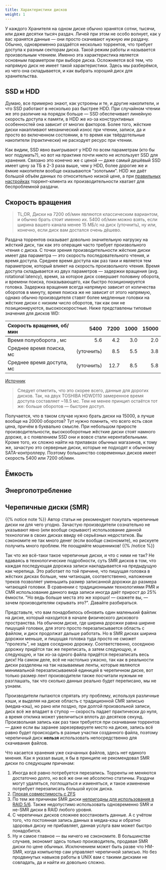 ```yaml
---
title: Характеристики дисков
weight: 1
---
```


У каждого Хранителя на одном диске обычно хранятся сотни, тысячи, или даже десятки тысяч раздач. Личей при этом не особо
волнует, как у вас хранятся данные — они просто скачивают нужную им раздачу. Обычно, одновременно раздаётся несколько
торрентов, что требует доступа к разным секторам диска. Такой режим работы и называется произвольным чтением. Именно эта
характеристика является основным параметром при выборе диска. Осложняется всё тем, что напрямую диск не имеет такой
характеристики. Здесь мы разберёмся, из чего она складывается, и как выбрать хороший диск для хранительства.

## SSD и HDD

Думаю, все примерно знают, как устроены и те, и другие накопители, и что SSD работают в несколько раз быстрее HDD.
При случайном чтении же это различие на порядок больше — SSD обеспечивает линейную скорость доступа к памяти, в HDD же
из-за конструктивных особенностей она зависит от многих факторов. Более того, жёсткие диски накапливают
механический износ при чтении, записи, да и просто во включенном состоянии, в то время как твёрдотельные накопители
(практически) не расходует ресурс при чтении.

Как видим, SSD явно выигрывают у HDD по всем параметрам (кто бы мог подумать?), но вот на практике почти никто не
использует SSD для хранения. Связано это конечно же с ценой — даже самый дешёвый SSD имеет цену за ТБ в 2-3 раза выше,
чем у HDD, более дорогие же и ёмкие накопители вообще оказываются "золотыми". HDD же даёт большой объём данных по
относительно низкой цене, а при [правильных настройках](../../client-configs/configs) торрент-клиента их
производительности
хватает для беспроблемной раздачи.

## Скорость вращения

> TL;DR, Диски на 7200 об/мин являются классическим вариантом, и обычно брать стоит именно их. 5400 об/мин можно взять,
> если ширина вашего канала менее 15 МБ/с на диск (уточнить), ну или, конечно, если диск вам достался очень дёшево.

Раздача торрентов оказывает довольно значительную нагрузку на жёсткий диск, так как это операция часто требует
произвольного чтения с диска. С точки зрения производительности жёсткие диски имеет два параметра — это скорость
последовательного чтения, и время доступа. Среднее время доступа как раз таки и является тем параметром, который влияет
на скорость произвольного чтения. Время доступа складывается из двух параметров — задержки вращения (avg. rotational
latency), время, за которое диск совершает половину оборота, и времени поиска, показывающего, как быстро позиционируется
головка. Задержка вращения всегда напрямую зависит от количества оборотов в
минуту, время поиска же не зависит от этого напрямую, однако обычно производителя ставят более медленные головки на
жёсткие диски с низким число оборотов, так как они не позиционируются, высокоскоростные. Ниже представлены типовые
значения для дисков WD:

| Скорость вращения, об/мин |       5400 | 7200 | 1000 | 15000 |
|:--------------------------|-----------:|-----:|-----:|------:|
| Время полуоборота , мс    |        5.6 |  4.2 |  3.0 |   2.0 |
| Среднее время поиска, мс  | (уточнить) |  8.5 |  5.5 |   3.8 |
| Среднее время доступа, мс | (уточнить) | 12.7 |  8.5 |   5.8 |

[Источник](https://htfi.ru/zhelezo/skorost_vracsheniya_shpindelya_zhestkogo_diska_5400_ili_7200_chto_luchshe.html)

> Следует отметить, что это скорее всего, данные для дорогих дисков. Так, на двух TOSHIBA HDWD110 замеренное время
> доступа составляет ~18.5 мс. Тем не менее принцип остаётся тот же: больше оборотов — быстрее доступ.

Получается, что в таком случае нужно брать диски на 15000, а лучше вообще на 20000 оборотов? Тут нужно помнить, что
всего есть своя цена, причём в буквально смысле. При небольшом приросте производительности, высокооборотные жёсткие
диски стоят намного дороже, а с появлением SSD они и вовсе стали нерентабельными. Кроме того, их сложно найти на
прилавках обычных магазинов, к тому же, зачастую это серверные диски, которые не подходят к обычному SATA-контроллеру.
Поэтому большинство современных дисков имеет скорость 5400 или 7200 об/мин.

## Ёмкость

## Энергопотребление

## Черепичные диски (SMR)

{{% notice note %}}
Автор статьи не рекомендует покупать черепичные диски ни для чего угодно. Зачастую производители
сознательно не указывают явно (или вообще скрывают) использование данной технологии в своих дисках ввиду её серьёзных
недостатков. Вы сэкономите не так много денег (если вообще сэкономите), но рискуете получить много проблем. Не поощряйте
мошенников!
{{% /notice %}}

Так что же всё-таки такое черепичные диски, и что с ними не так? Не вдаваясь в технологические подробности, суть SMR
дисков в том, что каждая последующая дорожка записи накладывается на предыдущую как черепица. Это работает по той
причине, что пишущая головка в жёстких дисках больше, чем читающая, соответственно, наложение треков позволяет
уменьшить размер записанной дорожки до размера читающей головки. В сравнении с традиционными технологиями PMR и CMR
использование данного вида записи иногда даёт прирост до 25% ёмкости. "Но ведь больше места это же хорошо! — скажете
вы, — зачем производителям скрывать это?". Давайте разбираться.

Представьте, что вам понадобилось обновить один маленький файлик на диске, который находится в начале физического
дискового пространства. На обычном диске, где ширина дорожки равна ширине пишущей головки, для этого просто
перезаписывается область с файлом, и диск продолжат дальше работать. Но в SMR дисках ширина дорожки меньше, и пишущая
головка туда просто не сможет "пролезть", не задев соседнюю дорожку. Соответственно, соседнюю дорожку придётся так же
переписать, а затем следующую, и следующую, и так из-за одного файла придётся перезаписать весь диск! На самом деле, всё
не настолько ужасно, так как в реальности диски разделены на так называемые ленты, которые являются минимальной
перезаписываемой единицей в черепичном диске, вот только размер лент производители также посчитали нужным не разглашать,
так что сколько данных реально будет переписано, мы не узнаем.

Производители пытаются спрятать эту проблему, используя различные кэши, и выделяя на диске область с традиционной CMR
записью (медиа-кэш), но рано или поздно, при долгой произвольной записи, диск всё же впадает в ступор — скорость падает
практически до нуля, а время отклика может увеличиться вплоть до десятков секунд. Произвольная запись как раз таки
требуется при скачивании торрентов — даже если вы заранее зарезервируете место на диске, запись всё равно будет
происходить в разные участки созданного файла, поэтому черепичный диск **нельзя** использовать непосредственно для
скачивания файлов.

Что касается хранения уже скачанных файлов, здесь нет единого мнения. Как я указал выше, я бы в принципе не рекомендовал
SMR диски по следующим причинам:

1. Иногда всё равно потребуется перезапись. Торренты не меняются достаточно долго, но всё же они не абсолютно статичны.
   Раздачи могут удаляться, поглощаться и изменяться, и такое изменение потребует перезаписать большой кусок диска.
2. [Плохая совместимость с ZFS](https://www.opennet.ru/opennews/art.shtml?num=52867)
3. По тем же причинам SMR диски [непригодны для использования в RAID 5/6](https://habr.com/ru/post/497900/). Также
   недопустимо использовать одновременно SMR и не-SMR диски в RAID любого уровня.
4. С черепичных дисков сложнее восстановить данные. А с учётом того, что постоянная запись данных в медиа-кэш и обратно
   здоровья диску не прибавляет, данная услуга вам может быстро понадобится.
5. Ну и самое главное — вы ничего не сэкономите. В большинстве случаев, экономит здесь только производитель, продавая
   SMR диски по цене обычных. Исключением может быть разве что HM-SMR, когда компьютер сам управляет черепичной записью.
   Но без продвинутых навыков работы в UNIX вам с такими дисками не совладать, да и найти их довольно сложно.